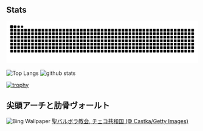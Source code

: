 ## Stats
<picture>
  <source media="(prefers-color-scheme: dark)" srcset="https://raw.githubusercontent.com/ba230t/ba230t/output/github-contribution-grid-snake-dark.svg">
  <source media="(prefers-color-scheme: light)" srcset="https://raw.githubusercontent.com/ba230t/ba230t/output/github-contribution-grid-snake.svg">
  <img alt="github contribution grid snake animation" src="https://raw.githubusercontent.com/ba230t/ba230t/output/github-contribution-grid-snake.svg">
</picture>

<p align="left">
  <img alt="Top Langs" height="150px" src="https://github-readme-stats.vercel.app/api/top-langs/?username=ba230t&layout=compact&theme=transparent" />
  <img alt="github stats" height="150px" src="https://github-readme-stats.vercel.app/api?username=ba230t&theme=transparent" />
</p>

[![trophy](https://github-profile-trophy.vercel.app/?username=ba230t&theme=transparent&column=7)](https://github.com/ryo-ma/github-profile-trophy)


<!-- Bing Wallpaper Start -->
## 尖頭アーチと肋骨ヴォールト
![Bing Wallpaper](https://www.bing.com/th?id=OHR.SaintBarbaras_JA-JP5804029970_1920x1080.jpg&rf=LaDigue_1920x1080.jpg&pid=hp)
[聖バルボラ教会, チェコ共和国 (© Castka/Getty Images)](https://www.bing.com/search?q=%E8%81%96%E3%83%90%E3%83%AB%E3%83%9C%E3%83%A9%E6%95%99%E4%BC%9A&form=hpcapt&filters=HpDate%3a%2220250831_1500%22)
<!-- Bing Wallpaper End -->
